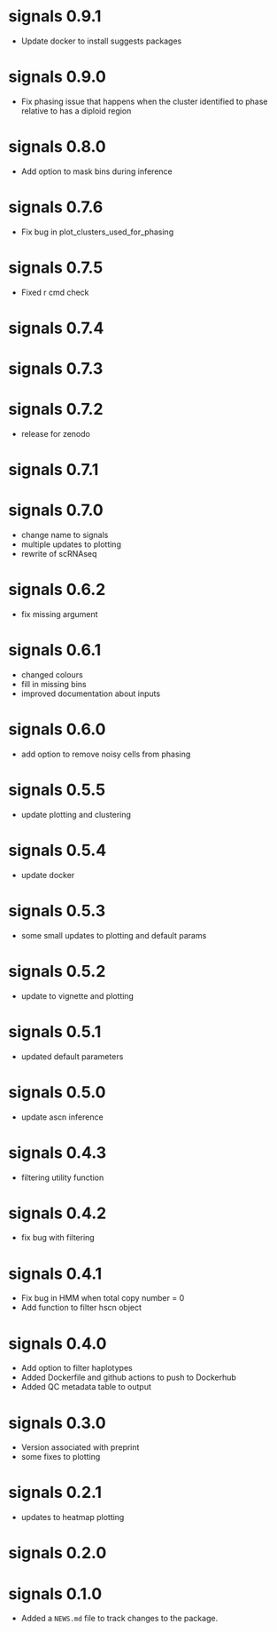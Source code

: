# signals 0.9.1

* Update docker to install suggests packages

# signals 0.9.0

* Fix phasing issue that happens when the cluster identified to phase relative to has a diploid region

# signals 0.8.0

* Add option to mask bins during inference

# signals 0.7.6

* Fix bug in plot_clusters_used_for_phasing

# signals 0.7.5

* Fixed r cmd check

# signals 0.7.4

# signals 0.7.3

# signals 0.7.2

* release for zenodo

# signals 0.7.1

# signals 0.7.0

* change name to signals
* multiple updates to plotting
* rewrite of scRNAseq

# signals 0.6.2

* fix missing argument

# signals 0.6.1

* changed colours
* fill in missing bins
* improved documentation about inputs

# signals 0.6.0

* add option to remove noisy cells from phasing

# signals 0.5.5

* update plotting and clustering

# signals 0.5.4

* update docker

# signals 0.5.3

* some small updates to plotting and default params

# signals 0.5.2

* update to vignette and plotting

# signals 0.5.1

* updated default parameters

# signals 0.5.0

* update ascn inference

# signals 0.4.3

* filtering utility function

# signals 0.4.2

* fix bug with filtering

# signals 0.4.1

* Fix bug in HMM when total copy number = 0
* Add function to filter hscn object

# signals 0.4.0

* Add option to filter haplotypes
* Added Dockerfile and github actions to push to Dockerhub
* Added QC metadata table to output

# signals 0.3.0

* Version associated with preprint
* some fixes to plotting

# signals 0.2.1

* updates to heatmap plotting

# signals 0.2.0

# signals 0.1.0

* Added a `NEWS.md` file to track changes to the package.

